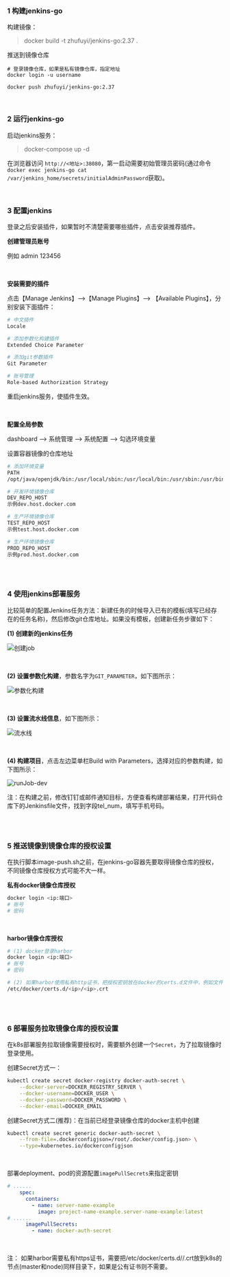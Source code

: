 ### 1 构建jenkins-go

构建镜像：

> docker build -t zhufuyi/jenkins-go:2.37 .

推送到镜像仓库

```shell
# 登录镜像仓库，如果是私有镜像仓库，指定地址
docker login -u username

docker push zhufuyi/jenkins-go:2.37
```

<br>

### 2 运行jenkins-go

启动jenkins服务：

> docker-compose up -d

在浏览器访问 `http://<地址>:38080`，第一启动需要初始管理员密码(通过命令`docker exec jenkins-go cat /var/jenkins_home/secrets/initialAdminPassword`获取)。

<br>

### 3 配置jenkins

登录之后安装插件，如果暂时不清楚需要哪些插件，点击安装推荐插件。

**创建管理员账号**

例如 admin 123456

<br>

**安装需要的插件**

点击【Manage Jenkins】-->【Manage Plugins】--> 【Available Plugins】，分别安装下面插件：

```bash
# 中文插件
Locale

# 添加参数化构建插件
Extended Choice Parameter

# 添加git参数插件
Git Parameter

# 账号管理
Role-based Authorization Strategy
```

重启jenkins服务，使插件生效。

<br>

**配置全局参数**

dashboard --> 系统管理 --> 系统配置 --> 勾选环境变量

设置容器镜像的仓库地址

```bash
# 添加环境变量
PATH
/opt/java/openjdk/bin:/usr/local/sbin:/usr/local/bin:/usr/sbin:/usr/bin:/sbin:/bin:/opt/go/bin

# 开发环境镜像仓库
DEV_REPO_HOST
示例dev.host.docker.com

# 生产环境镜像仓库
TEST_REPO_HOST
示例test.host.docker.com

# 生产环境镜像仓库
PROD_REPO_HOST
示例prod.host.docker.com
```

<br><br>

### 4 使用jenkins部署服务

比较简单的配置Jenkins任务方法：新建任务的时候导入已有的模板(填写已经存在的任务名称)，然后修改git仓库地址。如果没有模板，创建新任务步骤如下：

**(1) 创建新的jenkins任务**

![创建job](../../../assets/jenkins/createJob.jpg)

<br>

**(2) 设置参数化构建**，参数名字为`GIT_PARAMETER`，如下图所示：

![参数化构建](../../../assets/jenkins/paramSetting.jpg)

<br>

**(3) 设置流水线信息**，如下图所示：

![流水线](../../../assets/jenkins/pipelineSetting.jpg)

<br>

**(4) 构建项目**，点击左边菜单栏Build with Parameters，选择对应的参数构建，如下图所示：

![runJob-dev](../../../assets/jenkins/building.jpg)

注：在构建之前，修改钉钉或邮件通知目标，方便查看构建部署结果，打开代码仓库下的Jenkinsfile文件，找到字段tel_num，填写手机号码。

<br><br>

### 5 推送镜像到镜像仓库的授权设置

在执行脚本image-push.sh之前，在jenkins-go容器先要取得镜像仓库的授权，不同镜像仓库授权方式可能不大一样。

**私有docker镜像仓库授权**

```bash
docker login <ip:端口>
# 账号
# 密码
```

<br>

**harbor镜像仓库授权**

```bash
# (1) docker登录harbor
docker login <ip:端口>
# 账号
# 密码

# (2) 如果harbor使用私有http证书，把授权密钥放在docker的certs.d文件中，例如文件路径如下：
/etc/docker/certs.d/<ip>/<ip>.crt
```

<br><br>

### 6 部署服务拉取镜像仓库的授权设置

在k8s部署服务拉取镜像需要授权时，需要额外创建一个`Secret`，为了拉取镜像时登录使用。

创建Secret方式一：

```bash
kubectl create secret docker-registry docker-auth-secret \
    --docker-server=DOCKER_REGISTRY_SERVER \
    --docker-username=DOCKER_USER \
    --docker-password=DOCKER_PASSWORD \
    --docker-email=DOCKER_EMAIL
```

创建Secret方式二(推荐)：在当前已经登录镜像仓库的docker主机中创建

```bash
kubectl create secret generic docker-auth-secret \
    --from-file=.dockerconfigjson=/root/.docker/config.json> \
    --type=kubernetes.io/dockerconfigjson
```

<br>

部署deployment、pod的资源配置`imagePullSecrets`来指定密钥

```yaml
# ......
    spec:
      containers:
        - name: server-name-example
          image: project-name-example.server-name-example:latest
# ......
      imagePullSecrets:
        - name: docker-auth-secret
```

<br>

注： 如果harbor需要私有https证书，需要把/etc/docker/certs.d/<ip>/<ip>.crt放到k8s的节点(master和node)同样目录下，如果是公有证书则不需要。

